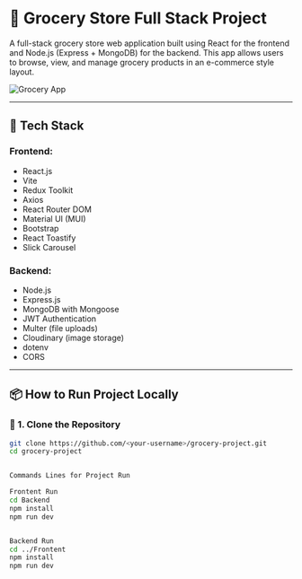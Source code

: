 # 🛒 Grocery Store Full Stack Project

A full-stack grocery store web application built using React for the frontend and Node.js (Express + MongoDB) for the backend. This app allows users to browse, view, and manage grocery products in an e-commerce style layout.

![Grocery App](https://media.istockphoto.com/id/1319625327/photo/shopping-basket-full-of-variety-of-grocery-products-food-and-drink-on-yellow-background.jpg?s=612x612&w=0&k=20&c=GHyTjlkoFweJnbAadmn4tzEYvfiB73MTe93KMT3GIM0=)

---

## 🚀 Tech Stack

### Frontend:
- React.js
- Vite
- Redux Toolkit
- Axios
- React Router DOM
- Material UI (MUI)
- Bootstrap
- React Toastify
- Slick Carousel

### Backend:
- Node.js
- Express.js
- MongoDB with Mongoose
- JWT Authentication
- Multer (file uploads)
- Cloudinary (image storage)
- dotenv
- CORS

---

## 📦 How to Run Project Locally

### 🔹 1. Clone the Repository
```bash
git clone https://github.com/<your-username>/grocery-project.git
cd grocery-project


Commands Lines for Project Run

Frontent Run
cd Backend
npm install
npm run dev


Backend Run
cd ../Frontent
npm install
npm run dev

